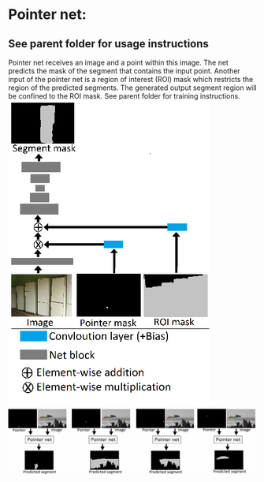 # Pointer net:
## See parent folder for usage instructions  
Pointer net receives an image and a point within this image. The net predicts the mask of the segment that contains the input point. Another input of the pointer net is a region of interest (ROI) mask which restricts the region of the predicted segments. The generated output segment region will be confined to the ROI mask. See parent folder for training instructions.
![](/PointerSegmentation/Figure.png)
![](/PointerSegmentation/Figure2.jpg)
